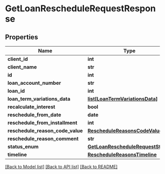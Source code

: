 # GetLoanRescheduleRequestResponse

## Properties
Name | Type | Description | Notes
------------ | ------------- | ------------- | -------------
**client_id** | **int** |  | [optional] 
**client_name** | **str** |  | [optional] 
**id** | **int** |  | [optional] 
**loan_account_number** | **str** |  | [optional] 
**loan_id** | **int** |  | [optional] 
**loan_term_variations_data** | [**list[LoanTermVariationsData]**](LoanTermVariationsData.md) |  | [optional] 
**recalculate_interest** | **bool** |  | [optional] 
**reschedule_from_date** | **date** |  | [optional] 
**reschedule_from_installment** | **int** |  | [optional] 
**reschedule_reason_code_value** | [**RescheduleReasonsCodeValue**](RescheduleReasonsCodeValue.md) |  | [optional] 
**reschedule_reason_comment** | **str** |  | [optional] 
**status_enum** | [**GetLoanRescheduleRequestStatus**](GetLoanRescheduleRequestStatus.md) |  | [optional] 
**timeline** | [**RescheduleReasonsTimeline**](RescheduleReasonsTimeline.md) |  | [optional] 

[[Back to Model list]](../README.md#documentation-for-models) [[Back to API list]](../README.md#documentation-for-api-endpoints) [[Back to README]](../README.md)

